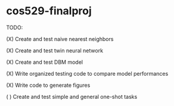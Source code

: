 # cos529-finalproj

TODO:

(X) Create and test naive nearest neighbors

(X) Create and test twin neural network

(X) Create and test DBM model

(X) Write organized testing code to compare model performances

(X) Write code to generate figures

( ) Create and test simple and general one-shot tasks
